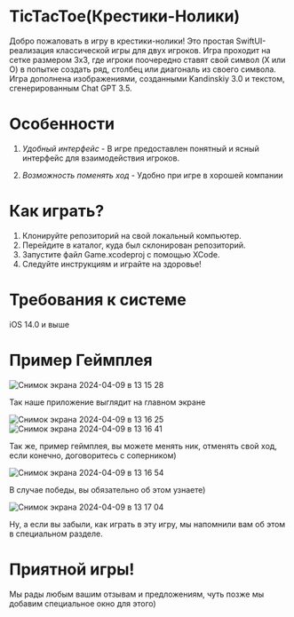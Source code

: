# TicTacToe(Крестики-Нолики)
Добро пожаловать в игру в крестики-нолики! Это простая SwiftUI-реализация классической игры для двух игроков. Игра проходит на сетке размером 3x3, где игроки поочередно ставят свой символ (X или O) в попытке создать ряд, столбец или диагональ из своего символа. Игра дополнена изображениями, созданными Kandinskiy 3.0 и текстом, сгенерированным Chat GPT 3.5. 
# Особенности
  1. *Удобный интерфейс* -
В игре предоставлен понятный и ясный интерфейс для взаимодействия игроков.

  2. *Возможность поменять ход* -
Удобно при игре в хорошей компании  

# Как играть?
  1. Клонируйте репозиторий на свой локальный компьютер.
  2. Перейдите в каталог, куда был склонирован репозиторий.
  3. Запустите файл Game.xcodeproj с помощью XCode.
  4. Следуйте инструкциям и играйте на здоровье!
# Требования к системе
  iOS 14.0 и выше
# Пример Геймплея 
![Снимок экрана 2024-04-09 в 13 15 28](https://github.com/scorpions1340/TicTacToe/assets/82510496/3eb7897a-7091-4214-a1be-9cc20db39d9e)

Так наше приложение выглядит на главном экране 



![Снимок экрана 2024-04-09 в 13 16 25](https://github.com/scorpions1340/TicTacToe/assets/82510496/08de9e7a-d792-4f7f-b23c-ee431bd82696)
![Снимок экрана 2024-04-09 в 13 16 41](https://github.com/scorpions1340/TicTacToe/assets/82510496/d012e0a3-45cc-4c1c-bd4f-e56e1b8d90e8)

Так же, пример геймплея, вы можете менять ник, отменять свой ход, если конечно, договоритесь с соперником)



![Снимок экрана 2024-04-09 в 13 16 54](https://github.com/scorpions1340/TicTacToe/assets/82510496/24062d6e-74df-416d-b613-c9cedaf5b5b9)

В случае победы, вы обязательно об этом узнаете)



![Снимок экрана 2024-04-09 в 13 17 04](https://github.com/scorpions1340/TicTacToe/assets/82510496/a52ede3a-02b8-4027-a73d-5414fc74816d)



Ну, а если вы забыли, как играть в эту игру, мы напомнили вам об этом в специальном разделе.
# Приятной игры!
Мы рады любым вашим отзывам и предложениям, чуть позже мы добавим специальное окно для этого) 
